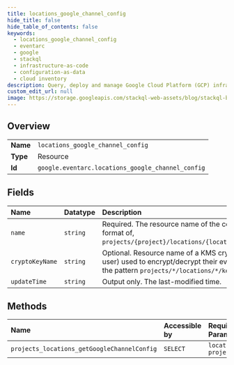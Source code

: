 ```yaml
---
title: locations_google_channel_config
hide_title: false
hide_table_of_contents: false
keywords:
  - locations_google_channel_config
  - eventarc
  - google    
  - stackql
  - infrastructure-as-code
  - configuration-as-data
  - cloud inventory
description: Query, deploy and manage Google Cloud Platform (GCP) infrastructure and resources using SQL
custom_edit_url: null
image: https://storage.googleapis.com/stackql-web-assets/blog/stackql-blog-post-featured-image.png
---
```

  
    

## Overview
<table><tbody>
<tr><td><b>Name</b></td><td><code>locations_google_channel_config</code></td></tr>
<tr><td><b>Type</b></td><td>Resource</td></tr>
<tr><td><b>Id</b></td><td><code>google.eventarc.locations_google_channel_config</code></td></tr>
</tbody></table>

## Fields
| Name | Datatype | Description |
|:-----|:---------|:------------|
| `name` | `string` | Required. The resource name of the config. Must be in the format of, `projects/{project}/locations/{location}/googleChannelConfig`. |
| `cryptoKeyName` | `string` | Optional. Resource name of a KMS crypto key (managed by the user) used to encrypt/decrypt their event data. It must match the pattern `projects/*/locations/*/keyRings/*/cryptoKeys/*`. |
| `updateTime` | `string` | Output only. The last-modified time. |
## Methods
| Name | Accessible by | Required Params |
|:-----|:--------------|:----------------|
| `projects_locations_getGoogleChannelConfig` | `SELECT` | `locationsId, projectsId` |
